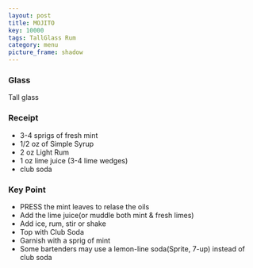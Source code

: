 ```yaml
---
layout: post
title: MOJITO
key: 10000
tags: TallGlass Rum
category: menu
picture_frame: shadow
---
```


### Glass

Tall glass

### Receipt

* 3-4 sprigs of fresh mint
* 1/2 oz of Simple Syrup
* 2 oz Light Rum
* 1 oz lime juice (3-4 lime wedges)
* club soda

### Key Point

* PRESS the mint leaves to relase the oils
* Add the lime juice(or muddle both mint & fresh limes)
* Add ice, rum, stir or shake
* Top with Club Soda
* Garnish with a sprig of mint
* Some bartenders may use a lemon-line soda(Sprite, 7-up) instead of club soda